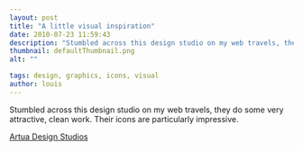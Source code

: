 ```yaml
---
layout: post
title: "A little visual inspiration"
date: 2010-07-23 11:59:43
description: "Stumbled across this design studio on my web travels, they do some very attractive, clean work. Their icons are particularly impressive. Artua Design Studios&#8230;"
thumbnail: defaultThumbnail.png
alt: ""

tags: design, graphics, icons, visual
author: louis
---
```


<p>Stumbled across this design studio on my web travels, they do some very attractive, clean work. Their icons are particularly impressive.</p>

<p><a href="http://www.artua.com/">Artua Design Studios</a></p>
